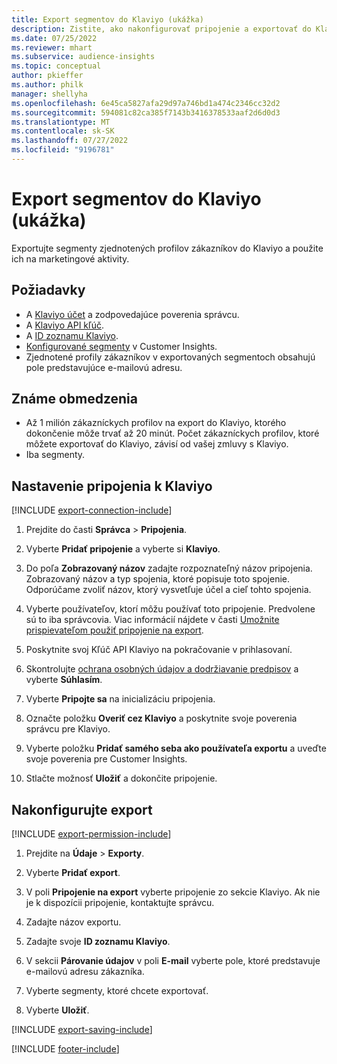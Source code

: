 ```yaml
---
title: Export segmentov do Klaviyo (ukážka)
description: Zistite, ako nakonfigurovať pripojenie a exportovať do Klaviyo.
ms.date: 07/25/2022
ms.reviewer: mhart
ms.subservice: audience-insights
ms.topic: conceptual
author: pkieffer
ms.author: philk
manager: shellyha
ms.openlocfilehash: 6e45ca5827afa29d97a746bd1a474c2346cc32d2
ms.sourcegitcommit: 594081c82ca385f7143b3416378533aaf2d6d0d3
ms.translationtype: MT
ms.contentlocale: sk-SK
ms.lasthandoff: 07/27/2022
ms.locfileid: "9196781"
---
```

# <a name="export-segments-to-klaviyo-preview"></a>Export segmentov do Klaviyo (ukážka)

Exportujte segmenty zjednotených profilov zákazníkov do Klaviyo a použite ich na marketingové aktivity.

## <a name="prerequisites"></a>Požiadavky

- A [Klaviyo účet](https://www.klaviyo.com/) a zodpovedajúce poverenia správcu.
- A [Klaviyo API kľúč](https://help.klaviyo.com/hc/articles/115005062267-How-to-Manage-Your-Account-s-API-Keys).
- A [ID zoznamu Klaviyo](https://help.klaviyo.com/hc/articles/115005078647-How-to-Find-a-List-ID).
- [Konfigurované segmenty](segments.md) v Customer Insights.
- Zjednotené profily zákazníkov v exportovaných segmentoch obsahujú pole predstavujúce e-mailovú adresu.

## <a name="known-limitations"></a>Známe obmedzenia

- Až 1 milión zákazníckych profilov na export do Klaviyo, ktorého dokončenie môže trvať až 20 minút. Počet zákazníckych profilov, ktoré môžete exportovať do Klaviyo, závisí od vašej zmluvy s Klaviyo.
- Iba segmenty.

## <a name="set-up-connection-to-klaviyo"></a>Nastavenie pripojenia k Klaviyo

[!INCLUDE [export-connection-include](includes/export-connection-admn.md)]

1. Prejdite do časti **Správca** > **Pripojenia**.

1. Vyberte **Pridať pripojenie** a vyberte si **Klaviyo**.

1. Do poľa **Zobrazovaný názov** zadajte rozpoznateľný názov pripojenia. Zobrazovaný názov a typ spojenia, ktoré popisuje toto spojenie. Odporúčame zvoliť názov, ktorý vysvetľuje účel a cieľ tohto spojenia.

1. Vyberte používateľov, ktorí môžu používať toto pripojenie. Predvolene sú to iba správcovia. Viac informácií nájdete v časti [Umožnite prispievateľom použiť pripojenie na export](connections.md#allow-contributors-to-use-a-connection-for-exports).

1. Poskytnite svoj Kľúč API Klaviyo na pokračovanie v prihlasovaní.

1. Skontrolujte [ochrana osobných údajov a dodržiavanie predpisov](connections.md#data-privacy-and-compliance) a vyberte **Súhlasím**.

1. Vyberte **Pripojte sa** na inicializáciu pripojenia.

1. Označte položku **Overiť cez Klaviyo** a poskytnite svoje poverenia správcu pre Klaviyo.

1. Vyberte položku **Pridať samého seba ako používateľa exportu** a uveďte svoje poverenia pre Customer Insights.

1. Stlačte možnosť **Uložiť** a dokončite pripojenie.

## <a name="configure-an-export"></a>Nakonfigurujte export

[!INCLUDE [export-permission-include](includes/export-permission.md)]

1. Prejdite na **Údaje** > **Exporty**.

1. Vyberte **Pridať export**.

1. V poli **Pripojenie na export** vyberte pripojenie zo sekcie Klaviyo. Ak nie je k dispozícii pripojenie, kontaktujte správcu.

1. Zadajte názov exportu.

1. Zadajte svoje **ID zoznamu Klaviyo**.

1. V sekcii **Párovanie údajov** v poli **E-mail** vyberte pole, ktoré predstavuje e-mailovú adresu zákazníka.

1. Vyberte segmenty, ktoré chcete exportovať.

1. Vyberte **Uložiť**.

[!INCLUDE [export-saving-include](includes/export-saving.md)]

[!INCLUDE [footer-include](includes/footer-banner.md)]

